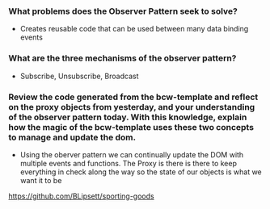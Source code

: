 ### What problems does the Observer Pattern seek to solve?

- Creates reusable code that can be used between many data binding events

### What are the three mechanisms of the observer pattern?

- Subscribe, Unsubscribe, Broadcast

### Review the code generated from the bcw-template and reflect on the proxy objects from yesterday, and your understanding of the observer pattern today. With this knowledge, explain how the magic of the bcw-template uses these two concepts to manage and update the dom.

- Using the oberver pattern we can continually update the DOM with multiple events and functions. The Proxy is there is there to keep everything in check along the way so the state of our objects is what we want it to be

https://github.com/BLipsett/sporting-goods

